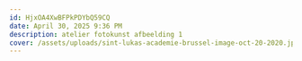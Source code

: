 ```yaml
---
id: HjxOA4XwBFPkPDYbQ59CQ
date: April 30, 2025 9:36 PM
description: atelier fotokunst afbeelding 1
cover: /assets/uploads/sint-lukas-academie-brussel-image-oct-20-2020.jpg
---
```

